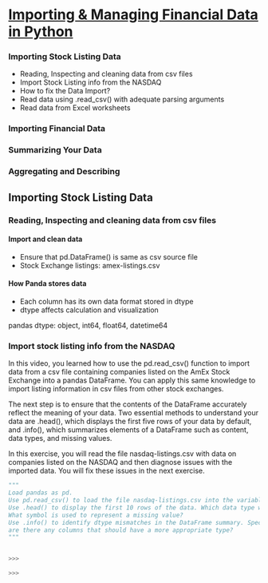 [Importing & Managing Financial Data in Python](https://www.datacamp.com/courses/importing-managing-financial-data-in-python)
======

### Importing Stock Listing Data
  * Reading, Inspecting and cleaning data from csv files
  * Import Stock Listing info from the NASDAQ
  * How to fix the Data Import?
  * Read data using .read_csv() with adequate parsing arguments
  * Read data from Excel worksheets
  

### Importing Financial Data

### Summarizing Your Data

### Aggregating and Describing

Importing Stock Listing Data
------

### Reading, Inspecting and cleaning data from csv files

#### Import and clean data
  * Ensure that pd.DataFrame() is same as csv source file
  * Stock Exchange listings: amex-listings.csv
  
#### How Panda stores data
  * Each column has its own data format stored in dtype
  * dtype affects calculation and visualization
  
  pandas dtype: object, int64, float64, datetime64
  
### Import stock listing info from the NASDAQ

In this video, you learned how to use the pd.read_csv() function to import data from a csv file 
containing companies listed on the AmEx Stock Exchange into a pandas DataFrame. You can apply this same knowledge 
to import listing information in csv files from other stock exchanges.

The next step is to ensure that the contents of the DataFrame accurately reflect the meaning of your data. 
Two essential methods to understand your data are .head(), which displays the first five rows of your data by default, 
and .info(), which summarizes elements of a DataFrame such as content, data types, and missing values.

In this exercise, you will read the file nasdaq-listings.csv with data on companies listed on the NASDAQ and then diagnose issues 
with the imported data. You will fix these issues in the next exercise.

```python
"""
Load pandas as pd.
Use pd.read_csv() to load the file nasdaq-listings.csv into the variable nasdaq.
Use .head() to display the first 10 rows of the data. Which data type would you expect pandas to assign to each column? 
What symbol is used to represent a missing value?
Use .info() to identify dtype mismatches in the DataFrame summary. Specifically, 
are there any columns that should have a more appropriate type?
"""


>>>

>>>
```





